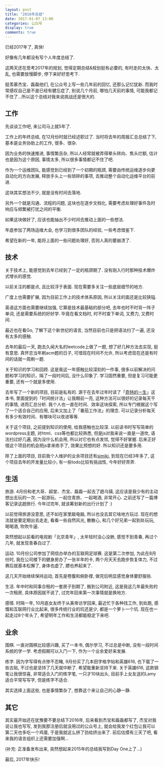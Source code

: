 ```yaml
---
layout: post
title: "2016年总结"
date: 2017-01-07 13:00
categories: 公众号
display: true
comments: true
---
```


已经2017年了, 真快!

好像有几年都没有写个人年度总结了.

这两天还在思考2017年的规划, 觉得定期总结&规划挺有必要的, 有时走的太快、太乱, 也需要放慢脚步, 停下来好好思考下.

挺羡慕杰宝、磊磊他们, 在公众号上写一些几年前的回忆, 还那么记忆犹新. 而我时常感叹自己是不是已经有健忘症了, 别说几个月前, 哪怕几天前的事情, 可能我都记不住了...所以这个总结对我来说挑战还是很大的.


## 工作

先谈谈工作吧, 来公司马上就5年了.

工作上的年终总结, 在12月份时就已经述职过了. 当时将去年的周报汇总总结了下, 基本是业务协助上的工作, 很多、很杂.

因为业务的快速推进, 事情繁且杂, 所以人经常就被弄得晕头转向、焦头烂额, 估计也是因为这个原因, 事情太多, 所以很多事情都记不住了吧.

作为一个运维团队, 能感觉到已经到了一个初期的瓶颈, 需要由传统运维逐步向更自动化的方向发展, 释放手头上一些琐碎的事项, 去推动整个自动化运维平台的前进.

这块其实想法不少, 就是没有时间去落地.

另外一个就是沟通、流程的问题, 这块也在逐步文档化, 需要考虑处理好事件及时响应与频繁被打扰之间的平衡.

如果这块做好了, 应该也能抽出不少时间去推动上面的一些想法.

年底参加了两场运维大会, 也学习到很多团队的经验, 一些考虑借鉴下.

希望在新的一年, 能将上面的一些问题处理好, 否则人真的要崩溃了.


## 技术

关于技术上, 能感觉到去年已经到了一定的瓶颈期了. 没有刚入行时那种技术爆炸式增长的感觉.

以前关注的都是点, 且比较浮于表面. 现在需要多关注一些底层细节的地方.

广度上也需要扩展, 因为目前工作上的技术体系原因, 所以关注的面还是比较狭隘.

英语这方面也需要继续加强, 它算是技术最基础的部分吧, 去年也时不时背一阵子单词, 还是需要系统的好好学. 毕竟在看文档时, 时不时查下单词, 又费力, 又费时间.

最近也在看Go, 了解下这个新世纪的语言, 当然目前也只是把语法扫了一遍, 还没有太多的感触.

去年的最后一天, 跑去久闻大名的leetcode上做了一题, 想了好几种方法去实现, 挺有意思. 真怀恋当年刷acm题的日子, 可惜现在时间不允许, 所以考虑现在还是有时间的话就一周刷一题.

关于知识的学习和回顾. 这是我这一年感触比较深刻的一件事, 很多以前解决的问题和学习的知识，隔了一段时间后, 没什么印象了. 学习固然重要, 但是复习可能更重要, 还有一个就是多使用.

去年写了一个新的项目, 目前是私有的. 源于在去年过年时读了「[奇特的一生](https://book.douban.com/subject/1115353/)」这本书, 里面提到的「时间统计法」让我眼前一亮, 这种方法可以很好的记录每天干的事情, 进而汇总分析. 我个人也一直在时间、效率这块探索, 所以专门根据这个写了一个适合自己的应用, 后来又加上了「番茄工作法」的理念. 可以记录分析每天有多少有效时间、有哪块可以改进等等.

关于这个项目, 之前提到知识的使用, 给我感触也比较深. 以前读书时写写简单的wordpress主题, 对html、css等也都比较熟悉, 但是js对我来说一直是一道坎, 语法扫过好几遍, 因为没什么机会用, 所以对它也有点发怵, 觉得不好掌握. 后来正好借这个项目的机会把js拿来练手了, 效果比预想的好. 所以知识还是要多用.

除了上面的项目, 目前我个人维护的业余项目还有[simiki](https://github.com/tankywoo/simiki), 到现在已经3年多了, 这个项目去年的开发量比较小, 有一些todo比较有挑战性, 今年好好弄弄.


## 生活

旅游. 4月份和老大哥、超堂、杰宝、磊磊一起去了趟乌镇, 这应该是我少有的主动想出去玩的一次. 一起游玩、一起住青旅、一起喝酒, 非常开心. 之前还写了一篇博客记录这趟旅行. 今年过完年, 就该筹划新的出行计划了 :)

以前觉得旅游没意思, 还不如在家里敲电脑, 所以也没去其它啥地方玩过. 现在的想法就是要定期出去走走, 看看一些自然风光, 散散心, 和几个好兄弟一起到处玩玩, 喝喝酒, 吹吹牛逼.

突然想起以前看的电视剧「北京青年」, 太年轻时没心没肺, 感觉不到青春, 再过个几年, 就发现青春白过了.

运动. 10月份公司参加了网信办举办的互联网足球赛. 这是第二次参加, 为此在8月份时, 我在公司楼下的健身房办了一张半年的卡, 两个月天天去跑步恢复体力, 不过赛后就基本松懈了, 身体也虚了, 膘也养起来了.

这几天开始继续保持运动, 首先是卷腹和俯卧撑, 做完后明显感觉身体要舒服些.

生活. 年中时和同事合租的一套房子到期了, 搬到公司附近, 这是我这几年最失败的一次租房, 具体原因就不说了, 过完年回来第一次事情就是换地方.

感情. 时隔一年, 10月底女友终于从美帝访学回来, 最近忙于各种找工作, 到处跑, 感慨和互联网行业比起来, 很多传统行业的坑还是少, 都是一个萝卜一个坑. 现在也一起走过8个年头了, 希望明年工作和生活都能稳定下来吧.


## 业余

围棋. 一直对围棋比较感兴趣, 买了一本书, 偶尔学习, 不过总是中断, 没有一段时间系统的学一学. 考虑假期可以入门一下, 作为一个业余爱好来发展.

练字. 因为字写得有点惨不忍睹, 9月份买了几本田字格字帖和英雄616, 也下载了一些古贴, 不过也是坚持了几天就中断了. 希望能重新坚持下来. 关于英雄616, 这款钢笔让我很惊喜, 非常适合入门的练字笔, 一只才10块出头, 目前手上女友送的Lamy适合平常写写字, 但是练字不适合.

其实选择上面这些, 也是事情繁杂了, 想靠这个来让自己的心静一静.


## 其它

其实最开始还在犹豫要不要总结下2016年, 后来看到杰宝和磊磊都写了, 杰宝对我说让我也写写, 发到我那注册后就没用过的公众号上, 就会给我发个红包让我可以第二天也多吃一个鸡蛋, 于是我就这么拼了劲给挤出来了. 前后估摸有三天了吧, 看来我的语言组织上还需要加强啊...

(补充: 正准备发布出来, 突然想起来2015年的总结我写到Day One上了...)

最后, 2017年快乐!
